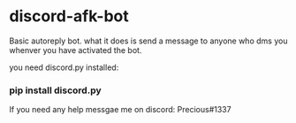 # discord-afk-bot
Basic autoreply bot. what it does is send a message to anyone who dms you
whenver you have activated the bot. 

you need discord.py installed:
<h3>pip install discord.py</h3>

If you need any help messgae me on discord:
Precious#1337
